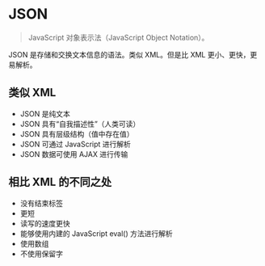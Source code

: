 # JSON
> JavaScript 对象表示法（JavaScript Object Notation）。

JSON 是存储和交换文本信息的语法。类似 XML。但是比 XML 更小、更快，更易解析。


## 类似 XML
- JSON 是纯文本
- JSON 具有“自我描述性”（人类可读）
- JSON 具有层级结构（值中存在值）
- JSON 可通过 JavaScript 进行解析
- JSON 数据可使用 AJAX 进行传输
	
## 相比 XML 的不同之处
- 没有结束标签
- 更短
- 读写的速度更快
- 能够使用内建的 JavaScript eval() 方法进行解析
- 使用数组
- 不使用保留字